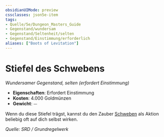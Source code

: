 ```yaml
---
obsidianUIMode: preview
cssclasses: json5e-item
tags:
- Quelle/5e/Dungeon_Masters_Guide
- Gegenstand/wundersam
- Gegenstand/Seltenheit/selten
- Gegenstand/Einstimmung/erforderlich
aliases: ["Boots of Levitation"]
---
```

# Stiefel des Schwebens
*Wundersamer Gegenstand, selten (erfordert Einstimmung)*  

- **Eigenschaften**: Erfordert Einstimmung
- **Kosten**: 4.000 Goldmünzen
- **Gewicht**: ⏤

Wenn du diese Stiefel trägst, kannst du den Zauber [Schweben](Schweben.md) als Aktion beliebig oft auf dich selbst wirken.

*Quelle: SRD / Grundregelwerk*